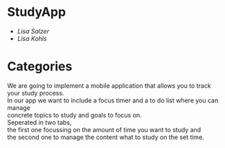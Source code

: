 # StudyApp
* *Lisa Salzer* 
* *Lisa Kohls*

# Categories

We are going to implement a mobile application that allows you to track your study process.\
In our app we want to include a focus timer and a to do list where you can manage\
concrete topics to study and goals to focus on.\
Seperated in two tabs,\
the first one focussing on the amount of time you want to study and\
the second one to manage the content what to study on the set time. 






